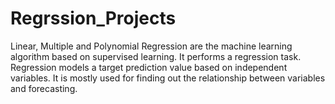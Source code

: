 # Regrssion_Projects
Linear, Multiple and Polynomial Regression are the machine learning algorithm based on supervised learning. It performs a regression task. Regression models a target prediction value based on independent variables. It is mostly used for finding out the relationship between variables and forecasting.
